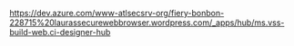 https://dev.azure.com/www-atlsecsrv-org/fiery-bonbon-228715%20laurassecurewebbrowser.wordpress.com/_apps/hub/ms.vss-build-web.ci-designer-hub
